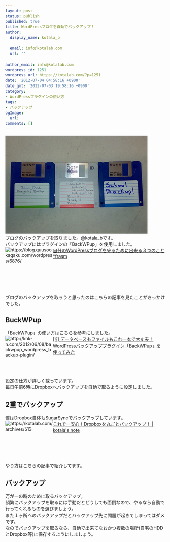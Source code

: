 ```yaml
---
layout: post
status: publish
published: true
title: WordPressブログを自動でバックアップ！
author:
  display_name: kotala_b

  email: info@kotalab.com
  url: ''

author_email: info@kotalab.com
wordpress_id: 1251
wordpress_url: https://kotalab.com/?p=1251
date: '2012-07-04 04:58:16 +0900'
date_gmt: '2012-07-03 19:58:16 +0900'
category:
- WordPressプラグインの使い方
tags:
- バックアップ
ogImage:
  url:
comments: []
---
```

<p><a href="/wp-content/uploads/backUp_120602.jpg" target="_blank"><img src="/wp-content/uploads/backUp_120602.jpg" alt="" title="backUp_120602" width="448" height="307" class="alignnone size-full wp-image-1237" /></a><br />
ブログのバックアップを取りました。@kotala_bです。<br />
バックアップにはプラグインの「BackWPup」を使用しました。<br />
<a href="https://blog.quusookagaku.com/wordpress/6876/" target="_blank"><img title="自分のWordPressブログを守るために出来る３つのこと*frasm" src="https://capture.heartrails.com/150x130/1341345039037?https://blog.quusookagaku.com/wordpress/6876/" alt="https://blog.quusookagaku.com/wordpress/6876/" width="150" height="130" align="left" /></a><a href="https://blog.quusookagaku.com/wordpress/6876/" title="自分のWordPressブログを守るために出来る３つのこと*frasm" target="_blank">自分のWordPressブログを守るために出来る３つのこと*frasm</a><br style="clear:both;" /><br />
ブログのバックアップを取ろうと思ったのはこちらの記事を見たことがきっかけでした。<br />
</p>
<!--more-->
<h2>BuckWPup</h2>
<p>「BuckWPup」の使い方はこちらを参考にしました。<br />
<a href="http://knk-n.com/2012/06/08/backwpup_wordpress_backup-plugin/" target="_blank"><img title="[K] データベースもファイルもこれ一本で大丈夫！WordPressバックアッププラグイン「BackWPup」を使ってみた" src="https://capture.heartrails.com/150x130?http://knk-n.com/2012/06/08/backwpup_wordpress_backup-plugin/" alt="http://knk-n.com/2012/06/08/backwpup_wordpress_backup-plugin/" width="150" height="130" align="left" /></a><a href="http://knk-n.com/2012/06/08/backwpup_wordpress_backup-plugin/" title="[K] データベースもファイルもこれ一本で大丈夫！WordPressバックアッププラグイン「BackWPup」を使ってみた" target="_blank">[K] データベースもファイルもこれ一本で大丈夫！WordPressバックアッププラグイン「BackWPup」を使ってみた</a><br style="clear:both;" />設定の仕方が詳しく載っています。<br />
毎日午前6時にDropboxへバックアップを自動で取るように設定しました。</p>
<h2>2重でバックアップ</h2>
<p>僕はDropbox自体もSugarSyncでバックアップしています。<br />
<a href="/dropbox-backup" target="_blank"><img title="これで一安心！Dropboxを丸ごとバックアップ！ | kotala's note" src="https://capture.heartrails.com/150x130?https://kotalab.com/dropbox-backup" alt="https://kotalab.com/archives/513" width="150" height="130" align="left" /></a><a href="/dropbox-backup" title="これで一安心！Dropboxを丸ごとバックアップ！" target="_blank">これで一安心！Dropboxを丸ごとバックアップ！ | kotala's note</a><br style="clear:both;" />やり方はこちらの記事で紹介してます。</p>
<h2>バックアップ</h2>
<p>万が一の時のために取るバックアップ。<br />
頻繁にバックアップを取るには手動だとどうしても面倒なので、やるなら自動で行ってくれるものを選びましょう。<br />
また１ヶ所へのバックアップだとバックアップ先に問題が起きてしまってはダメです。<br />
なのでバックアップを取るなら、自動で出来てなおかつ複数の場所(自宅のHDDとDropbox等)に保存するようにしましょう。</p>
